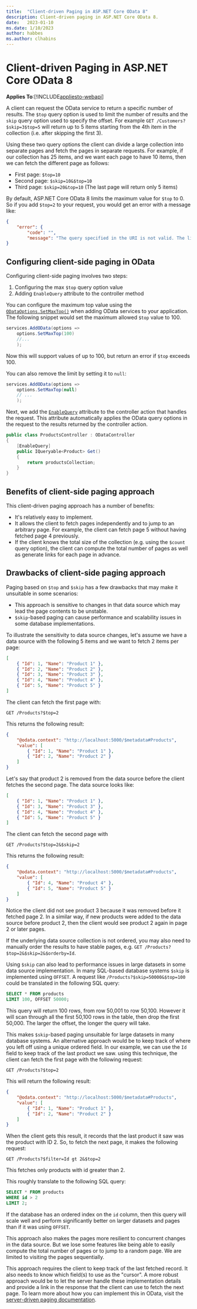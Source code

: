 ```yaml
---
title:  "Client-driven Paging in ASP.NET Core OData 8"
description: Client-driven paging in ASP.NET Core OData 8.
date:   2023-01-10
ms.date: 1/10/2023
author: habbes
ms.author: clhabins
---
```


# Client-driven Paging in ASP.NET Core OData 8

**Applies To**:[!INCLUDE[appliesto-webapi](../../includes/appliesto-webapi-v8.md)]

A client can request the OData service to return a specific number of results. The `$top` query option is used to limit the number of results and the `skip` query option used to specify the offset. For example `GET /Customers?$skip=3$top=5` will return up to 5 items starting from the 4th item in the collection (i.e. after skipping the first 3).

Using these two query options the client can divide a large collection into separate pages and fetch the pages in separate requests. For example, if our collection has 25 items, and we want each page to have 10 items, then we can fetch the different page as follows:

- First page: `$top=10`
- Second page: `$skip=10&$top=10`
- Third page: `$skip=20&top=10` (The last page will return only 5 items)

By default, ASP.NET Core OData 8 limits the maximum value for `$top` to 0. So if you add `$top=2` to your request, you would get an error with a message like:

```json
{
    "error": {
        "code": "",
        "message": "The query specified in the URI is not valid. The limit of '0' for Top query has been exceeded. The value from the incoming request is '2'."
}
```

## Configuring client-side paging in OData

Configuring client-side paging involves two steps:

1. Configuring the max `$top` query option value
2. Adding `EnableQuery` attribute to the controller method

You can configure the maximum top value using the [`ODataOptions.SetMaxTop()`](/dotnet/api/microsoft.aspnetcore.odata.odataoptions.setmaxtop) when adding OData services to your application. The following snippet would set the maximum allowed `$top` value to 100.

```csharp
services.AddOData(options =>
    options.SetMaxTop(100)
    //...
    );
```

Now this will support values of up to 100, but return an error if `$top` exceeds 100.

You can also remove the limit by setting it to `null`:

```csharp
services.AddOData(options =>
    options.SetMaxTop(null)
    // ...
    );
```

Next, we add the [`EnableQuery`](/dotnet/api/microsoft.aspnetcore.odata.query.enablequeryattribute) attribute to the controller action that handles the request. This attribute automatically applies the OData query options in the request to the results returned by the controller action.

```csharp
public class ProductsController : ODataController
{
    [EnableQuery]
    public IQueryable<Product> Get()
    {
        return productsCollection;
    }
}
```

## Benefits of client-side paging approach

This client-driven paging approach has a number of benefits:

- It's relatively easy to implement.
- It allows the client to fetch pages independently and to jump to an arbitrary page. For example, the client can fetch page 5 without having fetched page 4 previously.
- If the client knows the total size of the collection (e.g. using the `$count` query option), the client can compute the total number of pages as well as generate links for each page in advance.

## Drawbacks of client-side paging approach

Paging based on `$top` and `$skip` has a few drawbacks that may make it unsuitable in some scenarios:

- This approach is sensitive to changes in that data source which may lead the page contents to be unstable.
- `$skip`-based paging can cause performance and scalability issues in some database implementations.

To illustrate the sensitivity to data source changes, let's assume we have a data source with the following 5 items and we want to fetch 2 items per page:

```json
[
    { "Id": 1, "Name": "Product 1" },
    { "Id": 2, "Name": "Product 2" },
    { "Id": 3, "Name": "Product 3" },
    { "Id": 4, "Name": "Product 4" },
    { "Id": 5, "Name": "Product 5" }
]
```

The client can fetch the first page with:

```http
GET /Products?$top=2
```

This returns the following result:

```json
{
    "@odata.context": "http://localhost:5000/$metadata#Products",
    "value": [
        { "Id": 1, "Name": "Product 1" },
        { "Id": 2, "Name": "Product 2" }
    ]
}
```

Let's say that product 2 is removed from the data source before the client fetches the second page. The data source looks like:

```json
[
    { "Id": 1, "Name": "Product 1" },
    { "Id": 3, "Name": "Product 3" },
    { "Id": 4, "Name": "Product 4" },
    { "Id": 5, "Name": "Product 5" }
]
```

The client can fetch the second page with

```http
GET /Products?$top=2&$skip=2
```

This returns the following result:

```json
{
    "@odata.context": "http://localhost:5000/$metadata#Products",
    "value": [
        { "Id": 4, "Name": "Product 4" },
        { "Id": 5, "Name": "Product 5" }
    ]
}
```

Notice the client did not see product 3 because it was removed before it fetched page 2. In a similar way, if new products were added to the data source before product 2, then the client would see product 2 again in page 2 or later pages.

If the underlying data source collection is not ordered, you may also need to manually order the results to have stable pages, e.g. `GET /Products?$top=2&$skip=2&$orderby=Id`.

Using `$skip` can also lead to performance issues in large datasets in some data source implementation. In many SQL-based database systems `$skip` is implemented using `OFFSET`. A request like `/Products?$skip=50000&$top=100` could be translated in the following SQL query:

```sql
SELECT * FROM products
LIMIT 100, OFFSET 50000;
```

This query will return 100 rows, from row 50,001 to row 50,100. However it will scan through all the first 50,100 rows in the table, then drop the first 50,000. The larger the offset, the longer the query will take.

This makes `$skip`-based paging unsuitable for large datasets in many database systems. An alternative approach would be to keep track of where you left off using a unique ordered field. In our example, we can use the `Id` field to keep track of the last product we saw. using this technique, the client can fetch the first page with the following request:

```http
GET /Products?$top=2
```

This will return the following result:

```json
{
    "@odata.context": "http://localhost:5000/$metadata#Products",
    "value": [
        { "Id": 1, "Name": "Product 1" },
        { "Id": 2, "Name": "Product 2" }
    ]
}
```

When the client gets this result, it records that the last product it saw was the product with ID 2. So, to fetch the next page, it makes the following request:

```http
GET /Products?$filter=Id gt 2&$top=2
```

This fetches only products with id greater than 2.

This roughly translate to the following SQL query:

```sql
SELECT * FROM products
WHERE id > 2
LIMIT 2;
```

If the database has an ordered index on the `id` column, then this query will scale well and perform significantly better on larger datasets and pages than if it was using `OFFSET`.

This approach also makes the pages more resilient to concurrent changes in the data source. But we lose some features like being able to easily compute the total number of pages or to jump to a random page. We are limited to visiting the pages sequentially.

This approach requires the client to keep track of the last fetched record. It also needs to know which field(s) to use as the "cursor". A more robust approach would be to let the server handle these implementation details and provide a link in the response that the client can use to fetch the next page. To learn more about how you can implement this in OData, visit the [server-driven paging documentation](/odata/webapi-8/fundamentals/server-driven-paging).
